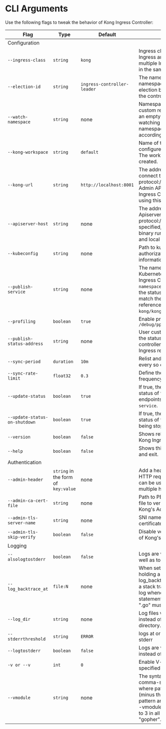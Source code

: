 # CLI Arguments

Use the following flags to tweak the behavior of Kong Ingress Controller:

|  Flag | Type | Default | Description |
|-------|------|---------|-------------|
| Configuration |
| `--ingress-class` | `string` | `kong` | Ingress class name to use to filter Ingress and custom resources when multiple Ingress Controllers are running in the same Kubernetes cluster. |
| `--election-id` | `string` | `ingress-controller-leader` | The name of ConfigMap (in the same namespace) to use to facilitate leader-election between multiple instances of the controller. |
| `--watch-namespace` | `string` | none | Namespace to watch for Ingress and custom resources. The default value of an empty string results in the controller watching for resources in all namespaces and configuring Kong accordingly. |
| `--kong-workspace` | `string` | `default` | Name of the workspace to be configured via the Ingress Controller. The workspace must be already created. |
| `--kong-url` | `string` | `http://localhost:8001` | The address of the Kong Admin URL to connect to in the format of protocol://address:port. If Kong's Admin API is not co-located with the Ingress Controller, please update it using this flag. |
| `--apiserver-host` | `string` | none | The address of the Kubernetes Apiserver to connect to in the format of protocol://address:port. If not specified, the assumption is that the binary runs inside a Kubernetes cluster and local discovery is attempted. |
| `--kubeconfig` | `string` | none | Path to kubeconfig file with authorization and master location information. |
| `--publish-service` | `string` | none | The namespaces and name of the Kubernetes Service fronting Kong Ingress Controller in the form of `namespace/name`. The controller will set the status of the Ingress resouces to match the endpoints of this service. In reference deployments, this is `kong/kong-proxy`. |
| `--profiling` | `boolean` | `true` | Enable profiling via web interface at `/debug/pprof/` |
| `--publish-status-address` | `string` | none | User customized address to be set as the status of ingress resources. The controller will set the status of the Ingress resourde to this address.|
| `--sync-period` | `duration` | `10m` | Relist and resync all the configuration every so often. |
| `--sync-rate-limit` | `float32` | `0.3` | Define the maximum per second sync frequency. |
| `--update-status` | `boolean` | `true` | If true, the controller will update the status of the Ingress resource with the endpoints of the service in `--publish-service`. |
| `--update-status-on-shutdown` | `boolean` | `true`  | If true, the controller will update the status of the Ingress resource when it being stoppped. |
| `--version` | `boolean` | `false` | Shows release information about the Kong Ingress controller and exit |
| `--help` | `boolean` | `false` | Shows this documentation on the CLI and exit. |
| Authentication|
| `--admin-header` | `string` in the form of `key:value` | none | Add a header (key:value) to every HTTP request to Kong's Admin API; it can be used multiple times to inject multiple headers |
| `--admin-ca-cert-file` | `string` | none | Path to PEM-encoded CA certificate file to verify the certificate served on Kong's Admin API |
| `--admin-tls-server-name` | `string` | none | SNI name to use for verification of the certificate presented by Kong |
| `--admin-tls-skip-verify` | `boolean` | `false` | Disable verification of TLS certificate of Kong's Admin endpoint |
| Logging |
| `--alsologtostderr` | `boolean` | `false` | Logs are written to standard error as well as to files. |
| `--log_backtrace_at` | `file:N` | none | When set to a file and line number holding a logging statement, such as -log_backtrace_at=gopherflakes.go:234 a stack trace will be written to the Info log whenever execution hits that statement. (Unlike with -vmodule, the ".go" must be present.) |
| `--log_dir` | `string` | none | Log files will be written to this directory instead of the default temporary directory. |
| `--stderrthreshold` | `string` | `ERROR` | logs at or above this threshold go to stderr |
| `--logtostderr` | `boolean` | `false` | Logs are written to standard error instead of to files. |
| `-v or --v` | `int` | `0`| Enable V-leveled logging at the specified level |
| `--vmodule` | `string` | none | The syntax of the argument is a comma-separated list of pattern=N, where pattern is a literal file name (minus the ".go" suffix) or "glob" pattern and N is a V level. For instance, -vmodule=gopher*=3 sets the V level to 3 in all Go files whose names begin "gopher".|
